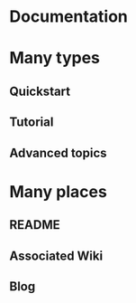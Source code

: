# Documentation


# Many types

## Quickstart

## Tutorial

## Advanced topics


# Many places

## README

## Associated Wiki

## Blog


